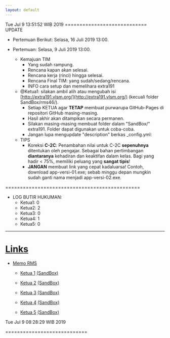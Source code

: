 ```yaml
---
layout: default
---
```


Tue Jul  9 13:51:52 WIB 2019
============================  UPDATE

* Pertemuan Berikut: Selasa, 16 Juli 2019 13:00.

* Pertemuan: Selasa, 9 Juli 2019 13:00.
  * Kemajuan TIM
    * Yang sudah rampung.
    * Rencana kapan akan selesai.
    * Rencana kerja (rinci) hingga selesai.
    * Rencana Final TIM: yang sudah/sedang/rencana.
    * INFO cara setup dan memelihara extra191
  * @Ketua1: silakan ambil alih atau mengubah isi 
    [http://extra191.vlsm.org/](http://extra191.vlsm.org/)
    (kecuali folder SandBox/rms46/).
    * Setiap KETUA agar **TETAP** membuat purwarupa GitHub-Pages di repositori GitHub masing-masing.
    * Hasil akhir akan ditampikan secara permanen.
    * Silakan masing-masing membuat folder dalam "SandBox/" extra191. Folder dapat digunakan untuk coba-coba.
    * Jangan lupa mengupdate "description" berkas _config.yml:
  * TIPS
    * Koreksi **C-2C**: Penambahan nilai untuk C-2C **sepenuhnya** ditentukan oleh pengajar. 
      Sebagai bahan pertimbangan **diantaranya** kehadiran dan keaktifan dalam kelas.
      Bagi yang hadir < 75%, memiliki peluang yang **sangat tipis**!
    * **JANGAN** membuat link yang cepat kadaluarsa! Contoh, download app-versi-01.exe; sebab minggu depan mungkin sudah ganti nama menjadi app-versi-02.exe.

==============================================

* LOG BUTIR HUKUMAN:
  * Ketua1: 0
  * Ketua2: 2
  * Ketua3: 0
  * Ketua4: 1
  * Ketua5: 0

<hr>

# [Links](https://extra191.vlsm.org)

- [Memo RMS](
   https://github.com/UI-FASILKOM-OS/extra191/tree/master/SandBox/rms46/)

  - [Ketua 1](
     https://SeedSider.github.io/extra191/)
    [(SandBox)](
     https://github.com/SeedSider/extra191/tree/master/SandBox/SeedSider/)

  - [Ketua 2](
     https://zeeblader.github.io/extra191/)
    [(SandBox)](
     https://github.com/zeeblader/extra191/tree/master/SandBox/zeeblader/)

  - [Ketua 3](
     https://ihsanauliaa.github.io/extra191/)
    [(SandBox)](
     https://github.com/ihsanauliaa/extra191/tree/master/SandBox/ihsanauliaa/)

  - [Ketua 4](
     https://andriansyahp.github.io/extra191/)
    [(SandBox)](
     https://github.com/andriansyahp/extra191/tree/master/SandBox/andriansyahp/)

  - [Ketua 5](
     https://arriski.github.io/extra191/)
    [(SandBox)](
     https://github.com/arriski/extra191/tree/master/SandBox/arriski/)


Tue Jul  9 08:28:29 WIB 2019

============================

